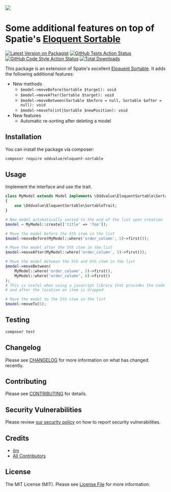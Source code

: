 
[<img src="https://github-ads.s3.eu-central-1.amazonaws.com/support-ukraine.svg?t=1" />](https://supportukrainenow.org)

# Some additional features on top of Spatie's [Eloquent Sortable](https://github.com/spatie/eloquent-sortable)

[![Latest Version on Packagist](https://img.shields.io/packagist/v/oddvalue/eloquent-sortable.svg?style=flat-square)](https://packagist.org/packages/oddvalue/eloquent-sortable)
[![GitHub Tests Action Status](https://img.shields.io/github/workflow/status/oddvalue/eloquent-sortable/run-tests?label=tests)](https://github.com/oddvalue/eloquent-sortable/actions?query=workflow%3Arun-tests+branch%3Amain)
[![GitHub Code Style Action Status](https://img.shields.io/github/workflow/status/oddvalue/eloquent-sortable/Check%20&%20fix%20styling?label=code%20style)](https://github.com/oddvalue/eloquent-sortable/actions?query=workflow%3A"Check+%26+fix+styling"+branch%3Amain)
[![Total Downloads](https://img.shields.io/packagist/dt/oddvalue/eloquent-sortable.svg?style=flat-square)](https://packagist.org/packages/oddvalue/eloquent-sortable)

This package is an extension of Spatie's excellent [Eloquent Sortable](https://github.com/spatie/eloquent-sortable). It adds the following additional features:

* New methods
    - `$model->moveBefore(Sortable $target): void`
    - `$model->moveAfter(Sortable $target): void`
    - `$model->moveBetween(Sortable $before = null, Sortable $after = null): void` 
    - `$model->moveTo(int|Sortable $newPosition): void`
* New features
    - Automatic re-sorting after deleting a model

## Installation

You can install the package via composer:

```bash
composer require oddvalue/eloquent-sortable
```

## Usage

Implement the interface and use the trait.
```php
class MyModel extends Model implements \Oddvalue\EloquentSortable\Sortable
{
    use \Oddvalue\EloquentSortable\SortableTrait;
}
```

```php
# New model automatically sorted to the end of the list upon creation
$model = MyModel::create(['title' => 'foo']);

# Move the model before the 5th item in the list
$model->moveBefore(MyModel::where('order_column', 5)->first());

# Move the model after the 5th item in the list
$model->moveAfter(MyModel::where('order_column', 5)->first());

# Move the model between the 5th and 6th item in the list
$model->moveBetween(
    MyModel::where('order_column', 5)->first(), 
    MyModel::where('order_column', 6)->first()
);
# This is useful when using a javacript library that provides the node before
# and after the location an item is dropped

# Move the model to the 5th item in the list
$model->moveTo(5);
```

## Testing

```bash
composer test
```

## Changelog

Please see [CHANGELOG](CHANGELOG.md) for more information on what has changed recently.

## Contributing

Please see [CONTRIBUTING](https://github.com/oddvalue/.github/blob/main/CONTRIBUTING.md) for details.

## Security Vulnerabilities

Please review [our security policy](../../security/policy) on how to report security vulnerabilities.

## Credits

- [jim](https://github.com/oddvalue)
- [All Contributors](../../contributors)

## License

The MIT License (MIT). Please see [License File](LICENSE.md) for more information.
